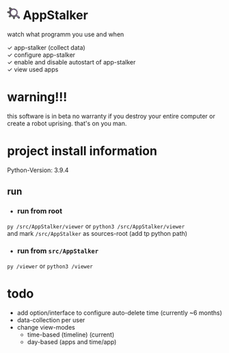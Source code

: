 # <img width=auto height="30" src="https://raw.githubusercontent.com/PlayerG9/AppStalker/master/README.assets/icon.png" alt="app-icon"> AppStalker

watch what programm you use and when

✓ app-stalker (collect data)  
✓ configure app-stalker  
✓ enable and disable autostart of app-stalker  
✓ view used apps

# warning!!!

this software is in beta
no warranty
if you destroy your entire computer or create a robot uprising. that's on you man.

# project install information

Python-Version: 3.9.4

## run

- ### run from root

`py /src/AppStalker/viewer`
or
`python3 /src/AppStalker/viewer`  
and mark `/src/AppStalker` as sources-root (add tp python path)

- ### run from `src/AppStalker`

`py /viewer`
or
`python3 /viewer`


# todo

- add option/interface to configure auto-delete time (currently ~6 months)
- data-collection per user
- change view-modes
  - time-based (timeline) (current)
  - day-based (apps and time/app)
